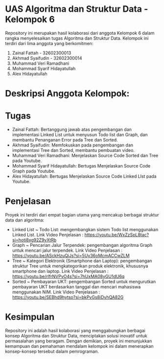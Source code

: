 # UAS Algoritma dan Struktur Data - Kelompok 6

Repository ini merupakan hasil kolaborasi dari anggota Kelompok 6 dalam rangka menyelesaikan tugas Algoritma dan Struktur Data. Kelompok ini terdiri dari lima anggota yang berkomitmen: 
1. Zainal Fattah - 32602300013
2. Akhmad Syaifudin - 32602300014
3. Muhammad Veri Ramadhani
4. Mohammad Syarif Hidayatullah
5. Alex Hidayatullah
  
# Deskripsi Anggota Kelompok:

# Tugas
- Zainal Fattah: Bertanggung jawab atas pengembangan dan implementasi Linked List untuk menyusun Todo list dan Graph, dan membantu Penanganan Error pada Tree dan Sorted.
- Akhmad Syaifudin: Memfokuskan pada pengembangan dan implementasi Tree dan Sorted, membantu pembuatan video.
- Muhammad Veri Ramadhani: Menjelaskan Source Code Sorted dan Tree pada Youtube.
- Mohammad Syarif Hidayatullah: Bertugas Menjelaskan Source Code Graph pada Youtube.
- Alex Hidayatullah: Bertugas Menjelaskan Source Code Linked LIst pada Youtube.

# Penjelasan
Proyek ini terdiri dari empat bagian utama yang mencakup berbagai struktur data dan algoritma:

* Linked List ~ Todo List: mengembangkan sistem Todo list menggunakan Linked List.
  Link Video Penjelasan : https://youtu.be/WxZzSpL8tac?si=hoti8xg92Z9vXtRb
* Graph ~ Pencarian Jalur Terpendek: pengembangan algoritma Graph untuk mencari jalur terpendek.
  Link Video Penjelasan : https://youtu.be/ASckHzuQjJs?si=5Uy36oMcmACCwZLM
* Tree ~ Kategori Elektronik (Smartphone dan Laptop): pengembangan struktur Tree untuk mengkategorikan produk elektronik, khususnya smartphone dan laptop.
  Link Video Penjelasan : https://youtu.be/rlfrNVPvO4s?si=7hUxMA08yGU1dU6q
* Sorted ~ Pembayaran UKT: pengembangan Sorted untuk mengurutkan pembayaran UKT berdasarkan tanggal dan mencari mahasiswa menggunakan NIM.
  Link Video Penjelasan : https://youtu.be/SEBhd9hytso?si=bkPvGs8iDyhQA82G

# Kesimpulan
Repository ini adalah hasil kolaborasi yang menggabungkan berbagai konsep Algoritma dan Struktur Data, menciptakan solusi inovatif untuk permasalahan yang beragam. Dengan demikian, proyek ini menunjukkan kemampuan dan pemahaman mendalam kelompok ini dalam menerapkan konsep-konsep tersebut dalam pemrograman.
